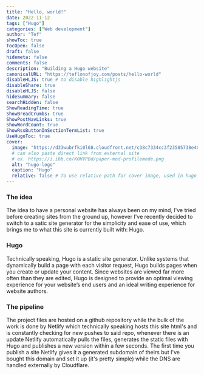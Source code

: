 ```yaml
---
title: "Hello, world!"
date: 2022-11-12
tags: ["Hugo"]
categories: ["Web development"]
author: "Tef"
showToc: true
TocOpen: false
draft: false
hidemeta: false
comments: false
description: "Building a Hugo website"
canonicalURL: "https://teflonofjoy.com/posts/hello-world"
disableHLJS: true # to disable highlightjs
disableShare: true
disableHLJS: false
hideSummary: false
searchHidden: false
ShowReadingTime: true
ShowBreadCrumbs: true
ShowPostNavLinks: true
ShowWordCount: true
ShowRssButtonInSectionTermList: true
UseHugoToc: true
cover:
  image: "https://d33wubrfki0l68.cloudfront.net/c38c7334cc3f23585738e40334284fddcaf03d5e/2e17c/images/hugo-logo-wide.svg"
  # can also paste direct link from external site
  # ex. https://i.ibb.co/K0HVPBd/paper-mod-profilemode.png
  alt: "hugo-logo"
  caption: "Hugo"
  relative: false # To use relative path for cover image, used in hugo Page-bundles
---
```

### The idea
The idea to have a personal website has always been on my mind, I've tried before creating sites from the ground up, however I've recently decided to switch to a satic site generator for the simplicity and ease of use, which brings me to what this site is currently built with: Hugo.

### Hugo
Technically speaking, Hugo is a static site generator. Unlike systems that dynamically build a page with each visitor request, Hugo builds pages when you create or update your content. Since websites are viewed far more often than they are edited, Hugo is designed to provide an optimal viewing experience for your website’s end users and an ideal writing experience for website authors.

### The pipeline
The project files are hosted on a github repository while the bulk of the work is done by Netlify which technically speaking hosts this site html's and is constantly checking for new pushes to said repo, whenever there is an update Netlify automatically pulls the files, generates the static files with Hugo and publishes a new version within a few seconds.
The first time you publish a site Netlify gives it a generated subdomain of theirs but I've bought this domain and set it up (it's pretty simple) while the DNS are handled externally by Cloudflare.